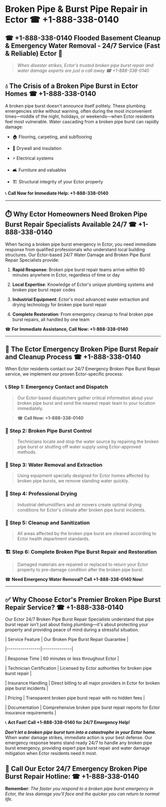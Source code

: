 # Broken Pipe & Burst Pipe Repair in Ector ☎ +1-888-338-0140  
## ☎ +1-888-338-0140 Flooded Basement Cleanup & Emergency Water Removal - 24/7 Service (Fast & Reliable) Ector 🚨  

> *When disaster strikes, Ector's trusted broken pipe burst repair and water damage experts are just a call away ☎ +1-888-338-0140*  

## 💧 The Crisis of a Broken Pipe Burst in Ector Homes ☎ +1-888-338-0140  

A broken pipe burst doesn't announce itself politely. These plumbing emergencies strike without warning, often during the most inconvenient times—middle of the night, holidays, or weekends—when Ector residents feel most vulnerable. Water cascading from a broken pipe burst can rapidly damage:  

* 🏠 Flooring, carpeting, and subflooring  
* 🧱 Drywall and insulation  
* ⚡ Electrical systems  
* 🛋️ Furniture and valuables  
* 🏗️ Structural integrity of your Ector property  

📞 **Call Now for Immediate Help: +1-888-338-0140**  

---  

## ⏱️ Why Ector Homeowners Need Broken Pipe Burst Repair Specialists Available 24/7 ☎ +1-888-338-0140  

When facing a broken pipe burst emergency in Ector, you need immediate response from qualified professionals who understand local building structures. Our Ector-based 24/7 Water Damage and Broken Pipe Burst Repair Specialists provide:  

1. **Rapid Response**: Broken pipe burst repair teams arrive within 60 minutes anywhere in Ector, regardless of time or day  
2. **Local Expertise**: Knowledge of Ector's unique plumbing systems and broken pipe burst repair codes  
3. **Industrial Equipment**: Ector's most advanced water extraction and drying technology for broken pipe burst repair  
4. **Complete Restoration**: From emergency cleanup to final broken pipe burst repairs, all handled by one team  

☎ **For Immediate Assistance, Call Now: +1-888-338-0140**  

---  

## 🔧 The Ector Emergency Broken Pipe Burst Repair and Cleanup Process ☎ +1-888-338-0140  

When Ector residents contact our 24/7 Emergency Broken Pipe Burst Repair service, we implement our proven Ector-specific process:  

### 📞 Step 1: Emergency Contact and Dispatch  
> Our Ector-based dispatchers gather critical information about your broken pipe burst and send the nearest repair team to your location immediately.  
> ☎ **Call Now: +1-888-338-0140**  

### 🚿 Step 2: Broken Pipe Burst Control  
> Technicians locate and stop the water source by repairing the broken pipe burst or shutting off water supply using Ector-approved methods.  

### 🌊 Step 3: Water Removal and Extraction  
> Using equipment specially designed for Ector homes affected by broken pipe bursts, we remove standing water quickly.  

### 💨 Step 4: Professional Drying  
> Industrial dehumidifiers and air movers create optimal drying conditions for Ector's climate after broken pipe burst incidents.  

### 🧼 Step 5: Cleanup and Sanitization  
> All areas affected by the broken pipe burst are cleaned according to Ector health department standards.  

### 🏗️ Step 6: Complete Broken Pipe Burst Repair and Restoration  
> Damaged materials are repaired or replaced to return your Ector property to pre-damage condition after the broken pipe burst.  

☎ **Need Emergency Water Removal? Call +1-888-338-0140 Now!**  

---  

## ✅ Why Choose Ector's Premier Broken Pipe Burst Repair Service? ☎ +1-888-338-0140  

Our Ector 24/7 Broken Pipe Burst Repair Specialists understand that pipe burst repair isn't just about fixing plumbing—it's about protecting your property and providing peace of mind during a stressful situation.  

| Service Feature | Our Broken Pipe Burst Repair Guarantee |  
|-----------------|---------------|  
| Response Time | 60 minutes or less throughout Ector |  
| Technician Certification | Licensed by Ector authorities for broken pipe burst repair |  
| Insurance Handling | Direct billing to all major providers in Ector for broken pipe burst incidents |  
| Pricing | Transparent broken pipe burst repair with no hidden fees |  
| Documentation | Comprehensive broken pipe burst repair reports for Ector insurance requirements |  

📞 **Act Fast! Call +1-888-338-0140 for 24/7 Emergency Help!**  

***Don't let a broken pipe burst turn into a catastrophe in your Ector home.*** When water damage strikes, immediate action is your best defense. Our emergency response teams stand ready 24/7 to handle any broken pipe burst emergency, providing expert pipe burst repair and water damage mitigation when Ector residents need it most.  

## 📱 Call Our Ector 24/7 Emergency Broken Pipe Burst Repair Hotline: ☎ +1-888-338-0140  

**Remember**: *The faster you respond to a broken pipe burst emergency in Ector, the less damage you'll face and the quicker you can return to normal life.*